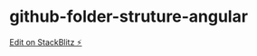 # github-folder-struture-angular

[Edit on StackBlitz ⚡️](https://stackblitz.com/edit/github-gdqfr2-2t5mih)